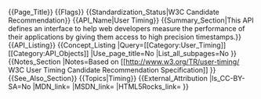 {{Page_Title}}
{{Flags}}
{{Standardization_Status|W3C Candidate Recommendation}}
{{API_Name|User Timing}}
{{Summary_Section|This API defines an interface to help web developers measure the performance of their applications by giving them access to high precision timestamps.}}
{{API_Listing}}
{{Concept_Listing
|Query=[[Category:User_Timing]][[Category:API_Objects]]
|Use_page_title=No
|List_all_subpages=No
}}
{{Notes_Section
|Notes=Based on [[http://www.w3.org/TR/user-timing/ W3C User Timing Candidate Recommendation Specification]]
}}
{{See_Also_Section}}
{{Topics|Timing}}
{{External_Attribution
|Is_CC-BY-SA=No
|MDN_link=
|MSDN_link=
|HTML5Rocks_link=
}}